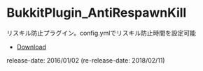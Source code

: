 # BukkitPlugin_AntiRespawnKill
リスキル防止プラグイン。config.ymlでリスキル防止時間を設定可能

- [Download](https://github.com/Densyakun/BukkitPlugin_AntiRespawnKill/releases)

release-date: 2016/01/02 (re-release-date: 2018/02/11)
